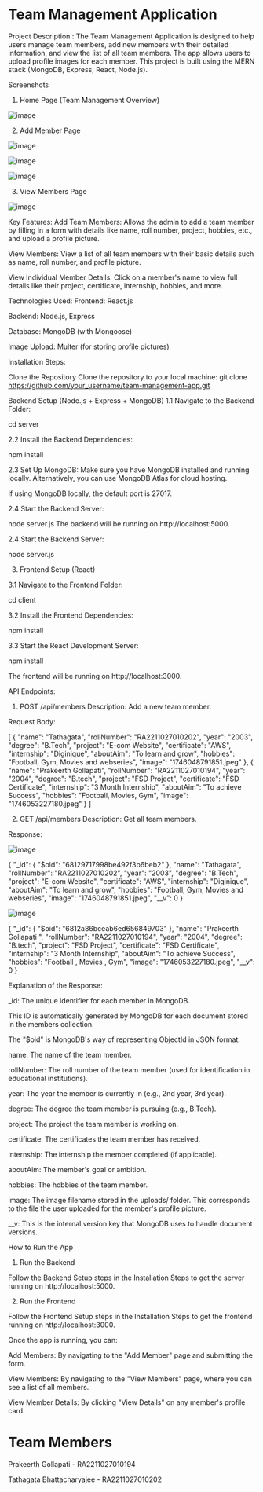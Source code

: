 # Team Management Application

 Project Description : The Team Management Application is designed to help users manage team members, add new members with their detailed information, and view the list of all team members. The app allows users to upload profile images for 
each member. This project is built using the MERN stack (MongoDB, Express, React, Node.js).

Screenshots

1. Home Page (Team Management Overview)

![image](https://github.com/user-attachments/assets/11a4808b-1d34-4cfa-aac8-46270b93c480)


2. Add Member Page

![image](https://github.com/user-attachments/assets/0975192f-c55e-40db-8751-c4cb93f6db6b)

![image](https://github.com/user-attachments/assets/21972e6d-deb8-4101-9cf6-0f0fc87f7b81)

![image](https://github.com/user-attachments/assets/470cdc8f-1aa1-43db-b08f-a2528e05f094)


3. View Members Page

![image](https://github.com/user-attachments/assets/c321f176-8241-4542-bbc2-42fec90b8c8b)




Key Features: Add Team Members: Allows the admin to add a team member by filling in a form with details like name, roll number, project, hobbies, etc., and upload a profile picture.

View Members: View a list of all team members with their basic details such as name, roll number, and profile picture.

View Individual Member Details: Click on a member's name to view full details like their project, certificate, internship, hobbies, and more.

Technologies Used: Frontend: React.js

Backend: Node.js, Express

Database: MongoDB (with Mongoose)

Image Upload: Multer (for storing profile pictures)

Installation Steps:

Clone the Repository Clone the repository to your local machine:
git clone https://github.com/your_username/team-management-app.git

Backend Setup (Node.js + Express + MongoDB) 1.1 Navigate to the Backend Folder:

cd server

2.2 Install the Backend Dependencies:

  npm install

2.3 Set Up MongoDB: Make sure you have MongoDB installed and running locally. Alternatively, you can use MongoDB Atlas for cloud hosting.

If using MongoDB locally, the default port is 27017.

2.4 Start the Backend Server:

node server.js The backend will be running on http://localhost:5000.

2.4 Start the Backend Server:

node server.js


3. Frontend Setup (React)

3.1 Navigate to the Frontend Folder:

  cd client
  
3.2 Install the Frontend Dependencies:

  npm install

3.3 Start the React Development Server:

 npm install

The frontend will be running on http://localhost:3000.


API Endpoints:

1. POST /api/members
Description: Add a new team member.

Request Body:

[
  {
    "name": "Tathagata",
    "rollNumber": "RA2211027010202",
    "year": "2003",
    "degree": "B.Tech",
    "project": "E-com Website",
    "certificate": "AWS",
    "internship": "Diginique",
    "aboutAim": "To learn and grow",
    "hobbies": "Football, Gym, Movies and webseries",
    "image": "1746048791851.jpeg"
  },
  {
    "name": "Prakeerth Gollapati",
    "rollNumber": "RA2211027010194",
    "year": "2004",
    "degree": "B.tech",
    "project": "FSD Project",
    "certificate": "FSD Certificate",
    "internship": "3 Month Internship",
    "aboutAim": "To achieve Success",
    "hobbies": "Football, Movies, Gym",
    "image": "1746053227180.jpeg"
  }
]


2. GET /api/members
Description: Get all team members.

Response:

![image](https://github.com/user-attachments/assets/5b2a2dab-f6d7-4268-b5ef-edddf62663fd)

{
  "_id": {
    "$oid": "68129717998be492f3b6beb2"
  },
  "name": "Tathagata",
  "rollNumber": "RA2211027010202",
  "year": "2003",
  "degree": "B.Tech",
  "project": "E-com Website",
  "certificate": "AWS",
  "internship": "Diginique",
  "aboutAim": "To learn and grow",
  "hobbies": "Football, Gym, Movies and webseries",
  "image": "1746048791851.jpeg",
  "__v": 0
}

![image](https://github.com/user-attachments/assets/53a1f21b-cd17-4073-b2f8-c1eb9d990897)


{
  "_id": {
    "$oid": "6812a86bceab6ed656849703"
  },
  "name": "Prakeerth Gollapati ",
  "rollNumber": "RA2211027010194",
  "year": "2004",
  "degree": "B.tech",
  "project": "FSD Project",
  "certificate": "FSD Certificate",
  "internship": "3 Month Internship",
  "aboutAim": "To achieve Success",
  "hobbies": "Football , Movies , Gym",
  "image": "1746053227180.jpeg",
  "__v": 0
}

Explanation of the Response:


_id: The unique identifier for each member in MongoDB.

This ID is automatically generated by MongoDB for each document stored in the members collection.

The "$oid" is MongoDB's way of representing ObjectId in JSON format.

name: The name of the team member.

rollNumber: The roll number of the team member (used for identification in educational institutions).

year: The year the member is currently in (e.g., 2nd year, 3rd year).

degree: The degree the team member is pursuing (e.g., B.Tech).

project: The project the team member is working on.

certificate: The certificates the team member has received.

internship: The internship the member completed (if applicable).

aboutAim: The member's goal or ambition.

hobbies: The hobbies of the team member.

image: The image filename stored in the uploads/ folder. This corresponds to the file the user uploaded for the member's profile picture.

__v: This is the internal version key that MongoDB uses to handle document versions.



How to Run the App

1. Run the Backend

Follow the Backend Setup steps in the Installation Steps to get the server running on http://localhost:5000.

2. Run the Frontend

Follow the Frontend Setup steps in the Installation Steps to get the frontend running on http://localhost:3000.

Once the app is running, you can:

Add Members: By navigating to the "Add Member" page and submitting the form.

View Members: By navigating to the "View Members" page, where you can see a list of all members.

View Member Details: By clicking "View Details" on any member's profile card.

# Team Members

Prakeerth Gollapati - RA2211027010194

Tathagata Bhattacharyajee - RA2211027010202














